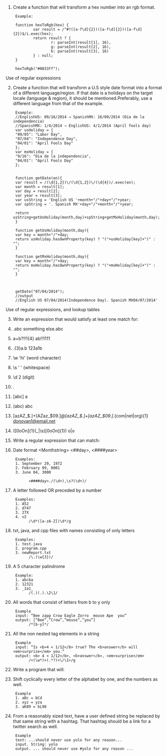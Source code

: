 1. Create a function that will transform a hex number into an rgb format. 

        Example: 
        
        function hexToRgb(hex) {
                var result = /^#?([a-f\d]{2})([a-f\d]{2})([a-f\d]{2})$/i.exec(hex);
                return result ? {
                        r: parseInt(result[1], 16),
                        g: parseInt(result[2], 16),
                        b: parseInt(result[3], 16)
                } : null;
        }

        hexToRgb("#0033ff");

  Use of regular expressions 
  
2. Create a function that will transform a U.S style date format into a format of a different                                 language/region. If that date is a holidays on the target locale (language & region), it                             should be mentioned. ​Preferably, use a different language from that of the example. 

        Example: 
        //English­US: 09/16/2014 → Spanish­MX: 16/09/2014 (Dia de la independencia)  
        //Spanish­MX: 1/4/2014 → English­US: 4/1/2014 (April fools day) 
        var usHoliday = {
        "09/05": "Labor Day",
        "07/04": "Independence Day",
        "04/01": "April Fools Day"
        };
        var mxHoliday = {
        "9/16": "Dia de la independencia",
        "04/01": "April Fools Day"
        };
        
        
        function getDate(en){
        var result = /(\d{1,2})\/(\d{1,2})\/(\d{4})/.exec(en);
        var month = result[1];
        var day = result[2];
        var year = result[3];
        var usString = 'English US '+month+"/"+day+"/"+year;
        var spString = '. Spanish MX'+day+"/"+month+"/"+year;
        
        return usString+getUsHoliday(month,day)+spString+getMxHoliday(month,day);
        }
        
        function getUsHoliday(month,day){
        var key = month+"/"+day;
        return usHoliday.hasOwnProperty(key) ? "("+usHoliday[key]+")" : "";
        }
        
        function getMxHoliday(month,day){
        var key = month+"/"+day;
        return mxHoliday.hasOwnProperty(key) ? "("+mxHoliday[key]+")" : "";
        }
        
        
        
        getDate("07/04/2014");
        //output
        //English US 07/04/2014(Independence Day). Spanish MX04/07/2014'
        
  Use of regular expressions, and lookup tables 
  
3. Write an expression that would satisfy at least one match for: 
  1. .abc       something else.abc
  2. a+b?!!1{4}         ab!!1111
  3. .{3}a\.b   123a1b
  4. \w 'hi'    (word character)
  5. \s ' '     (whitespace)
  6. \d 2       (digit)
  7. . 
  8. [abc]      a
  9. (abc)      abc
  10. [a­zA­Z_\$\.]+[A­Za­z_\$0­9\.]*@[a­zA­Z_\$\.]+[a­zA­Z_\$0­9\.]*\.(com|net|org){1}         donovan1@email.net 
  11. \([0oOn]{1}(_|\s)[0oOn]{1}\)      o|o

4.  Write a regular expression that can match: 

  1. Date format <Month­string> <##day>, <####year> 
        
          Examples:
          1. September 29, 1972 
          2. February 99, 0001 
          3. June 04, 3000 
      
                <####day>./(\d+),\s?(\d+)/
  2. A letter followed OR preceded by a number 
    
          Examples:
          1. A52 
          2. d747 
          3. 27X 
          4. v2 
                /\d*([a-zA-Z])\d*/g
  3. txt, java, and cpp files with names consisting of only letters 
    
          Examples: 
          1. test.java 
          2. program.cpp 
          3. newReport.txt 
                /\.(\w{3})/
  4. A 5 character palindrome 
  
          Example:
          1. abcba 
          2. 12321 
          3. _1a1_ 
                /(.)(.).\2\1/
  5. All words that consist of letters from b to y only 
         
          Example 
          input​: “Bee zapp Crow Eagle Zorro  mouse Ape  you” 
          output​: [“Bee”,”Crow”,”mouse”,”you”]
                /*[b-y]*/

  6. All the non nested tag elements in a string 

          Example 
          input​: “Is <b>4 < ­1/12</b> true? The <b>answer</b> will <em>surprise</em> you.” 
          output​: <b> 4 < ­1/12</b>, <b>answer</b>, <em>surprise</em> 
                /<(\w*)>(.*?)<\/\1>/g

5. Write a program that will: 

  1. Shift cyclically every letter of the alphabet by one, and the numbers as well. 
    
          Example
          1. aBc = bCd 
          2. xyz = yza 
          3. aK89 = bL90 

  2. From a reasonably sized text, have a user defined string be replaced by that same string with a hashtag.
  That hashtag should be a link for a twitter search as well.  

          Example
          text: ...should never use yolo for any reason...
          input. String: yolo 
          output. ... should never use #yolo for any reason ...  
